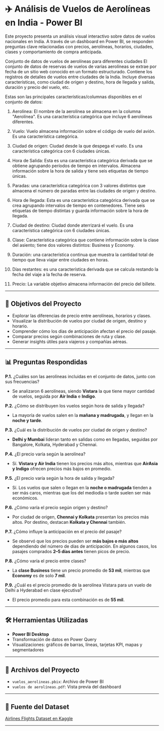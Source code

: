 # ✈️ Análisis de Vuelos de Aerolíneas en India - Power BI

Este proyecto presenta un análisis visual interactivo sobre datos de vuelos nacionales en India. A través de un dashboard en Power BI, se responden preguntas clave relacionadas con precios, aerolíneas, horarios, ciudades, clases y comportamiento de compra anticipada.

Conjunto de datos de vuelos de aerolíneas para diferentes ciudades
El conjunto de datos de reservas de vuelos de varias aerolíneas se extrae por fecha de un sitio web 
conocido en un formato estructurado. Contiene los registros de detalles de vuelos entre ciudades de la India. 
Incluye diversas características, como ciudad de origen y destino, hora de llegada y salida, duración y precio del 
vuelo, etc.

Estas son las principales características/columnas disponibles en el conjunto de datos:

1) Aerolínea: El nombre de la aerolínea se almacena en la columna "Aerolínea". Es una característica categórica que 
incluye 6 aerolíneas diferentes.

2) Vuelo: Vuelo almacena información sobre el código de vuelo del avión. Es una característica categórica.

3) Ciudad de origen: Ciudad desde la que despega el vuelo. Es una característica categórica con 6 ciudades únicas.

4) Hora de Salida: Esta es una característica categórica derivada que se obtiene agrupando períodos de tiempo en 
intervalos. Almacena información sobre la hora de salida y tiene seis etiquetas de tiempo únicas.

5) Paradas: una característica categórica con 3 valores distintos que almacena el número de paradas entre las ciudades 
de origen y destino.

6) Hora de llegada: Esta es una característica categórica derivada que se crea agrupando intervalos de tiempo en 
contenedores. Tiene seis etiquetas de tiempo distintas y guarda información sobre la hora de llegada.

7) Ciudad de destino: Ciudad donde aterrizará el vuelo. Es una característica categórica con 6 ciudades únicas.

8) Clase: Característica categórica que contiene información sobre la clase del asiento; tiene dos valores distintos: 
Business y Economy.

9) Duración: una característica continua que muestra la cantidad total de tiempo que lleva viajar entre ciudades en 
horas.

10) Días restantes: es una característica derivada que se calcula restando la fecha del viaje a la fecha de reserva.

11) Precio: La variable objetivo almacena información del precio del billete.
---

## 🎯 Objetivos del Proyecto

- Explorar las diferencias de precio entre aerolíneas, horarios y clases.
- Visualizar la distribución de vuelos por ciudad de origen, destino y horario.
- Comprender cómo los días de anticipación afectan el precio del pasaje.
- Comparar precios según combinaciones de ruta y clase.
- Generar insights útiles para viajeros y compañías aéreas.

---

## 📊 Preguntas Respondidas

**P.1.** ¿Cuáles son las aerolíneas incluidas en el conjunto de datos, junto con sus frecuencias?
- Se analizaron 6 aerolíneas, siendo **Vistara** la que tiene mayor cantidad de vuelos, seguida por **Air India** e **Indigo**.

**P.2.** ¿Cómo se distribuyen los vuelos según hora de salida y llegada?
- La mayoría de vuelos salen en la **mañana y madrugada**, y llegan en la **noche y tarde**.

**P.3.** ¿Cuál es la distribución de vuelos por ciudad de origen y destino?
- **Delhi y Mumbai** lideran tanto en salidas como en llegadas, seguidas por Bangalore, Kolkata, Hyderabad y Chennai.

**P.4.** ¿El precio varía según la aerolínea?
- Sí. **Vistara y Air India** tienen los precios más altos, mientras que **AirAsia y Indigo** ofrecen precios más bajos en promedio.

**P.5.** ¿El precio varía según la hora de salida y llegada?
- Sí. Los vuelos que salen o llegan en la **noche o madrugada** tienden a ser más caros, mientras que los del mediodía o tarde suelen ser más económicos.

**P.6.** ¿Cómo varía el precio según origen y destino?
- Por ciudad de origen, **Chennai y Kolkata** presentan los precios más altos. Por destino, destacan **Kolkata y Chennai** también.

**P.7.** ¿Cómo influye la anticipación en el precio del pasaje?
- Se observó que los precios pueden ser **más bajos o más altos** dependiendo del número de días de anticipación. En algunos casos, los pasajes comprados **2–5 días antes** tienen picos de precio.

**P.8.** ¿Cómo varía el precio entre clases?
- La **clase Business** tiene un precio promedio de **53 mil**, mientras que **Economy** es de solo **7 mil**.

**P.9.** ¿Cuál es el precio promedio de la aerolínea Vistara para un vuelo de Delhi a Hyderabad en clase ejecutiva?
- El precio promedio para esta combinación es de **55 mil**.

---

## 🛠️ Herramientas Utilizadas

- **Power BI Desktop**
- Transformación de datos en Power Query
- Visualizaciones: gráficos de barras, líneas, tarjetas KPI, mapas y segmentadores

---

## 📂 Archivos del Proyecto

- `vuelos_aerolineas.pbix`: Archivo de Power BI
- `vuelos de aerolíneas.pdf`: Vista previa del dashboard

---

## 📎 Fuente del Dataset

[Airlines Flights Dataset en Kaggle](https://www.kaggle.com/code/rohitgrewal/airlines-flights-data-analysis-with-python-dsl)

---
